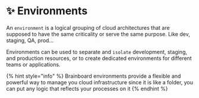 # ✨ Environments

An `environment` is a logical grouping of cloud architectures that are supposed to have the same criticality or serve the same purpose. Like dev, staging, QA, prod...

Environments can be used to separate and `isolate` development, staging, and production resources, or to create dedicated environments for different teams or applications.

{% hint style="info" %}
Brainboard environments provide a flexible and powerful way to manage you cloud infrastructure since it is like a folder, you can put any logic that reflects your processes on it
{% endhint %}
